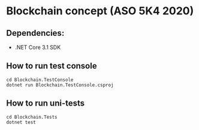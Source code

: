 # Blockchain concept (ASO 5K4 2020)

## Dependencies:

- .NET Core 3.1 SDK

## How to run test console
```
cd Blockchain.TestConsole
dotnet run Blockchain.TestConsole.csproj
```

## How to run uni-tests

```
cd Blockchain.Tests
dotnet test
```
